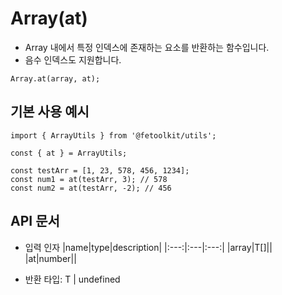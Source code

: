 # Array(at)

- Array 내에서 특정 인덱스에 존재하는 요소를 반환하는 함수입니다.
- 음수 인덱스도 지원합니다.

```tsx
Array.at(array, at);
```

## 기본 사용 예시

```tsx
import { ArrayUtils } from '@fetoolkit/utils';

const { at } = ArrayUtils;

const testArr = [1, 23, 578, 456, 1234];
const num1 = at(testArr, 3); // 578
const num2 = at(testArr, -2); // 456
```

## API 문서

- 입력 인자
  |name|type|description|
  |:---:|:---|:---:|
  |array|T[]||
  |at|number||

- 반환 타입: T | undefined
